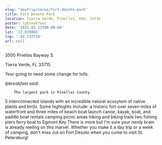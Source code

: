 ```yaml
---
slug: "daytrip/na/us/fort-desoto-park"
title: Fort Desoto Park
location: Tierra Verde, Pinellas, USA, 33715
poster: lpbreakfast
date: '2025-05-23T00:00:00'
lat: '27.639066'
lng: '-82.737510'
url: null
---
```


3500 Pinellas Bayway S.

 Tierra Verde, FL 33715

Your going to need some change for tolls.

<em>lpbreakfast said:</em>

        The largest park in Pinellas County.
5 interconnected islands with an incredible natural ecosytem of native plants and birds. 
Some highlights include:
a historic fort
over seven miles of waterfront and three miles of beach
boat launch
canoe, kayak, boat, and paddle boat rentals
camping
picnic areas
hiking and biking trails
two fishing piers
ferry boat to Egmont Key
There is more but I'm sure your nerdy brain is already reeling on this marvel. Whether you make it a day trip or a week of camping, don't miss out on Fort Desoto when you come to visit St. Petersburg!
